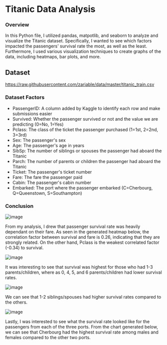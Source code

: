 # Titanic Data Analysis


### Overview
In this Python file, I utilized pandas, matpotlib, and seaborn to analyze and visualize the Titanic dataset. Specifically, I wanted to see which factors impacted the passengers' survival rate the most, as well as the least. Furthermore, I used various visualization techniques to create graphs of the data, including heatmaps, bar plots, and more.

## Dataset
https://raw.githubusercontent.com/zariable/data/master/titanic_train.csv

### Dataset Factors
- PassengerID: A column added by Kaggle to identify each row and make submissions easier
- Survived: Whether the passenger survived or not and the value we are predicting (0=No, 1=Yes)
- Pclass: The class of the ticket the passenger purchased (1=1st, 2=2nd, 3=3rd)
- Sex: The passenger's sex
- Age: The passenger's age in years
- SibSp: The number of siblings or spouses the passenger had aboard the Titanic
- Parch: The number of parents or children the passenger had aboard the Titanic
- Ticket: The passenger's ticket number
- Fare: The fare the passenger paid
- Cabin: The passenger's cabin number
- Embarked: The port where the passenger embarked (C=Cherbourg, Q=Queenstown, S=Southampton)

### Conclusion
![image](https://user-images.githubusercontent.com/63205351/231035649-effe4dbe-857f-472c-bd43-3066e73b040f.png)

From my analysis, I drew that passenger survival rate was heavily dependant on their fare. As seen in the generated heatmap below, the correlation factor between survival and fare is 0.26, indicating that they are strongly related. On the other hand, Pclass is the weakest correlated factor (-0.34) to survival.

![image](https://user-images.githubusercontent.com/63205351/231038129-deb58b70-2f14-451c-be61-4ce19965ae86.png)

It was interesting to see that survival was highest for those who had 1-3 parents/children, where as 0, 4, 5, and 6 parents/children had lower survival rates.

![image](https://user-images.githubusercontent.com/63205351/231038102-8ce27020-4c54-4689-acb2-545540381dca.png)

We can see that 1-2 siblings/spouses had higher survival rates compared to the others.

![image](https://user-images.githubusercontent.com/63205351/231038027-ca002a59-4639-4c8c-bf59-2201901508b3.png)

Lastly, I was interested to see what the survival rate looked like for the passengers from each of the three ports. From the chart generated below, we can see that Cherbourg had the highest survival rate among males and females compared to the other two ports.

